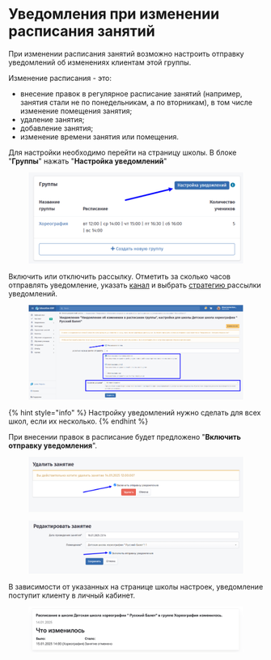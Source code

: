 # Уведомления при изменении расписания занятий

При изменении расписания занятий возможно настроить отправку уведомлений об изменениях клиентам этой группы.&#x20;

Изменение расписания - это:

* внесение правок в регулярное расписание занятий (например, занятия стали не по понедельникам, а по вторникам), в том числе изменение помещения занятия;
* удаление занятия;
* добавление занятия;
* изменение времени занятия или помещения.

Для настройки необходимо перейти на страницу школы. В блоке "**Группы**" нажать "**Настройка уведомлений**"

<figure><img src="../.gitbook/assets/image (9) (1).png" alt=""><figcaption></figcaption></figure>

Включить  или отключить рассылку. Отметить за сколько часов отправлять уведомление, указать [канал](kanaly-rassylok.md) и выбрать [стратегию ](strategiya-rassylki.md)рассылки уведомлений.&#x20;

<figure><img src="../.gitbook/assets/image (1) (1) (1) (1) (1) (1) (1) (1) (1) (1).png" alt=""><figcaption></figcaption></figure>



{% hint style="info" %}
Настройку уведомлений нужно сделать для всех школ, если их несколько.
{% endhint %}

При внесении правок в расписание будет предложено "**Включить отправку уведомления**".

<figure><img src="../.gitbook/assets/image (2) (1) (1) (1) (1) (1) (1) (1).png" alt=""><figcaption></figcaption></figure>

<figure><img src="../.gitbook/assets/image (3) (1) (1) (1).png" alt=""><figcaption></figcaption></figure>

В зависимости от указанных на странице школы настроек, уведомление поступит клиенту в личный кабинет.

<figure><img src="../.gitbook/assets/image (4) (1) (1) (1).png" alt=""><figcaption></figcaption></figure>
